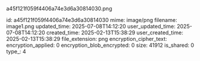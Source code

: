 a45f121f059f4406a74e3d6a30814030.png

id: a45f121f059f4406a74e3d6a30814030
mime: image/png
filename: image1.png
updated_time: 2025-07-08T14:12:20
user_updated_time: 2025-07-08T14:12:20
created_time: 2025-02-13T15:38:29
user_created_time: 2025-02-13T15:38:29
file_extension: png
encryption_cipher_text: 
encryption_applied: 0
encryption_blob_encrypted: 0
size: 41912
is_shared: 0
type_: 4